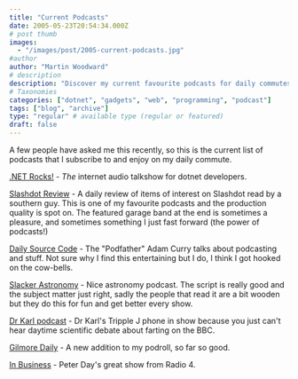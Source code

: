 ```yaml
---
title: "Current Podcasts"
date: 2005-05-23T20:54:34.000Z
# post thumb
images:
  - "/images/post/2005-current-podcasts.jpg"
#author
author: "Martin Woodward"
# description
description: "Discover my current favourite podcasts for daily commutes, featuring tech, science, and entertaining discussions."
# Taxonomies
categories: ["dotnet", "gadgets", "web", "programming", "podcast"]
tags: ["blog", "archive"]
type: "regular" # available type (regular or featured)
draft: false
---
```


A few people have asked me this recently, so this is the current list of podcasts that I subscribe to and enjoy on my daily commute.

[.NET Rocks!](http://www.dotnetrocks.com/) - _The_ internet audio talkshow for dotnet developers.

[Slashdot Review](http://www.slashdotreview.com/) - A daily review of items of interest on Slashdot read by a southern guy. This is one of my favourite podcasts and the production quality is spot on. The featured garage band at the end is sometimes a pleasure, and sometimes something I just fast forward (the power of podcasts!)

[Daily Source Code](http://www.curry.com) - The "Podfather" Adam Curry talks about podcasting and stuff. Not sure why I find this entertaining but I do, I think I got hooked on the cow-bells.

[Slacker Astronomy](http://www.slackerastronomy.org/) - Nice astronomy podcast. The script is really good and the subject matter just right, sadly the people that read it are a bit wooden but they do this for fun and get better every show.

[Dr Karl podcast](http://www.abc.net.au/science/k2/stn/podcast.htm) - Dr Karl's Tripple J phone in show because you just can't hear daytime scientific debate about farting on the BBC.

[Gilmore Daily](http://gillmordaily.podshow.com/) - A new addition to my podroll, so far so good.

[In Business](http://www.bbc.co.uk/radio4/news/inbusiness/index.shtml) - Peter Day's great show from Radio 4.
